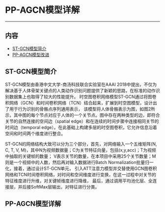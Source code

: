 # PP-AGCN模型详解

---

## 内容

- [ST-GCN模型简介](#ST-GCN模型简介)
- [PP-AGCN模型改进](#PP-AGCN模型改进)

## ST-GCN模型简介

ST-GCN模型由香港中文大学-商汤科技联合实验室在AAAI 2018中提出，不仅为解决基于人体骨架关键点的人类动作识别问题提供了新颖的思路，在标准的动作识别数据集上也取得了较大的性能提升。
时空图卷积网络模型ST-GCN通过将图卷积网络（GCN）和时间卷积网络（TCN）结合起来，扩展到时空图模型，设计出了用于行为识别的骨骼点序列通用表示，
该模型将人体骨骼表示为图，如图2所示，其中图的每个节点对应于人体的一个关节点。图中存在两种类型的边，即符合关节的自然连接的空间边（spatial edge）和在连续的时间步骤中连接相同关节的
时间边（temporal edge）。在此基础上构建多层的时空图卷积，它允许信息沿着空间和时间两个维度进行整合。

ST-GCN的网络结构大致可以分为三个部分，首先，对网络输入一个五维矩阵(N, C, T, V, M)，其中N为视频数据量；C为关节特征向量，包括(x,y,acc)；T为视频中抽取的关键帧的数量；
V表示关节的数量，在本项目中采用25个关节数量；M则是一个视频中的人数，然后再对输入数据进行Batch Normalization批量归一化，接着，通过设计ST-GCN单元，
引入ATT注意力模型并交替使用GCN图卷积网络和TCN时间卷积网络，对时间和空间维度进行变换，在这一过程中对关节的特征维度进行升维，对关键帧维度进行降维，
最后，通过调用平均池化层、全连接层，并后接SoftMax层输出，对特征进行分类。


## PP-AGCN模型详解
